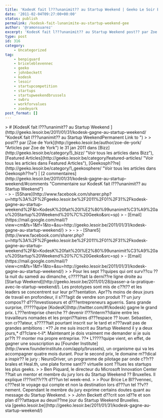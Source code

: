 ```yaml
---
title: 'KodesK fait l???unanimit?? au Startup Weekend | Geeko Le Soir Blog'
date: '2011-02-04T09:27:00+00:00'
status: publish
permalink: /kodesk-fait-lunanimite-au-startup-weekend-gee
author: '@ramonsuarez'
excerpt: 'KodesK fait l???unanimit?? au Startup Weekend post?? par Zoe de York le 31 jan 2011 dans Bizz, Featured Articles, Geekosph??re | 2 commentaires 5ShareEmailShare5EmailPour les sept ??quipes qui ont surv??cu ? la nuit du samedi au dimanche, c?????t...'
type: post
id: 316
category:
    - Uncategorized
tag:
    - benpiquard
    - briceleblevennec
    - geeko
    - johnbeckett
    - kodesk
    - lesoir
    - startupcompetition
    - startups
    - startupweekendbrussels
    - swbru
    - workforvalues
    - zoedeyork
post_format: []
---
```

<div class="posterous_bookmarklet_entry">> # [KodesK fait l???unanimit?? au Startup Weekend ](http://geeko.lesoir.be/2011/01/31/kodesk-gagne-au-startup-weekend/ "KodesK fait l???unanimit?? au Startup WeekendPermanent Link to ")
> 
> <div class="articleinfo">post?? par [Zoe de York](http://geeko.lesoir.be/author/zoe-de-york/ "Articles par Zoe de York") le 31 jan 2011 dans [Bizz](http://geeko.lesoir.be/category/5_bizz/ "Voir tous les articles dans Bizz"), [Featured Articles](http://geeko.lesoir.be/category/featured-articles/ "Voir tous les articles dans Featured Articles"), [Geekosph??re](http://geeko.lesoir.be/category/1_geekosphere/ "Voir tous les articles dans Geekosph??re") | [2 commentaires](http://geeko.lesoir.be/2011/01/31/kodesk-gagne-au-startup-weekend/#comments "Commentaire sur KodesK fait l???unanimit?? au Startup Weekend")</div>- 
> - [<span class="fb_share_size_Small fb_share_count_wrapper"><span></span><span class="fb_share_count_nub_top "></span><span class="fb_share_count  fb_share_count_top"><span class="fb_share_count_inner">5</span></span><span class="FBConnectButton FBConnectButton_Small" style="cursor:pointer;"><span class="FBConnectButton_Text">Share</span></span></span>](http://www.facebook.com/sharer.php?u=http%3A%2F%2Fgeeko.lesoir.be%2F2011%2F01%2F31%2Fkodesk-gagne-au-startup-weekend%2F&t=KodesK%20fait%20l%E2%80%99unanimit%C3%A9%20au%20Startup%20Weekend%20%7C%20Geeko&src=sp)
> - [Email](https://mail.google.com/mail/?view=cm&fs=1&tf=1&to=&su=http://geeko.lesoir.be/2011/01/31/kodesk-gagne-au-startup-weekend/)
> 
> - 
> - [<span class="fb_share_size_Small "><span class="FBConnectButton FBConnectButton_Small" style="cursor:pointer;"><span class="FBConnectButton_Text">Share</span></span><span class="fb_share_count_nub_right "></span><span class="fb_share_count  fb_share_count_right"><span class="fb_share_count_inner">5</span></span></span>](http://www.facebook.com/sharer.php?u=http%3A%2F%2Fgeeko.lesoir.be%2F2011%2F01%2F31%2Fkodesk-gagne-au-startup-weekend%2F&t=KodesK%20fait%20l%E2%80%99unanimit%C3%A9%20au%20Startup%20Weekend%20%7C%20Geeko&src=sp)
> - [Email](https://mail.google.com/mail/?view=cm&fs=1&tf=1&to=&su=http://geeko.lesoir.be/2011/01/31/kodesk-gagne-au-startup-weekend/)
> 
> Pour les sept ??quipes qui ont surv??cu ?? la nuit du samedi au dimanche, c?????tait la derni??re ligne droite au [Startup Weekend](http://geeko.lesoir.be/2011/01/28/passer-a-la-pratique-avec-le-startup-weekend/). Les prototypes sont mis de c??t?? et les leaders se concentrent sur leur pr??sentation. Apr??s moins de deux jours de travail en profondeur, il s???agit de vendre son produit ?? un jury compos?? d???investisseurs et d???entrepreneurs aguerris. Sans grande surprise, l?????quipe [KodesK](http://twitter.com/#!/kodesk) gagne le grand prix. L???entreprise cherche ?? devenir l???interm??diaire entre les travailleurs nomades et les propri??taires d???espace ?? louer. Sebastien, son cr??ateur, s?????tait pourtant inscrit sur le tard et n???avait pas de grandes ambitions : *?? Je me suis inscrit au Startup Weekend il y a deux jours,* d??clare-t-il*. Maintenant je dois vraiment me demander si je suis pr??t ?? monter ma propre entreprise. ??* L?????quipe vient, en effet, de gagner une souscription au [Founder Institute](http://www.founderinstitute.com/apply/brussels), un organisme qui va les accompagner quatre mois durant. Pour le second prix, le domaine m??dical a inspir?? le jury : NeuroDriver, un programme de pilotage par onde c??r??brales et Heal.th, une plate forme sant?? virtuelle sont ??lues les startups les plus geeks.
> 
> Ben Piquard, le directeur du Microsoft Innovation Center ??tait un mentor et membre du jury lors du Startup Weekend ?? Bruxelles. Il explique l???int??r??t d???un tel week-end.
> 
> Pour Brice Le Bl??vennec, c???est le voyage qui compte et non la destination lors d???un tel ??v??nement. Cependant le membre du jury exprime certains doutes quant au message du Startup Weekend.
> 
> John Beckett d??crit son id??e et son plan d???attaque au deuxi??me jour du Startup Weekend Bruxelles.

<div class="posterous_quote_citation">via [geeko.lesoir.be](http://geeko.lesoir.be/2011/01/31/kodesk-gagne-au-startup-weekend/)</div></div>